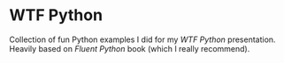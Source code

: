 # WTF Python
Collection of fun Python examples I did for my *WTF Python* presentation. Heavily
based on *Fluent Python* book (which I really recommend).